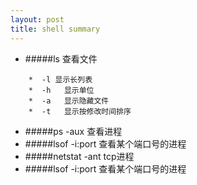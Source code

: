 ```yaml
---
layout: post
title: shell summary
---
```

* #####ls 查看文件

```
    *  -l 显示长列表
    *  -h   显示单位
    *  -a   显示隐藏文件
    *  -t   显示按修改时间排序
```
* #####ps -aux 查看进程   
* #####lsof -i:port 查看某个端口号的进程
* #####netstat -ant tcp进程   
* #####lsof -i:port 查看某个端口号的进程

    
